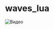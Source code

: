 # waves_lua

![Видео](https://github.com/MbNextT1me/waves_lua/assets/70710273/5c6d3380-48d2-4899-8272-a062b9012d62)



